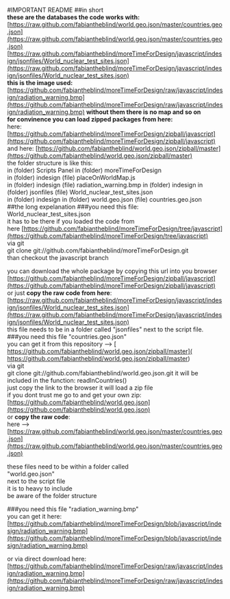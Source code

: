 #IMPORTANT README
##in short  
 **these are the databases the code works with:**  
[https://raw.github.com/fabiantheblind/world.geo.json/master/countries.geo.json](https://raw.github.com/fabiantheblind/world.geo.json/master/countries.geo.json)  
[https://raw.github.com/fabiantheblind/moreTimeForDesign/javascript/indesign/jsonfiles/World_nuclear_test_sites.json](https://raw.github.com/fabiantheblind/moreTimeForDesign/javascript/indesign/jsonfiles/World_nuclear_test_sites.json)  
**this is the image used:**  
[https://github.com/fabiantheblind/moreTimeForDesign/raw/javascript/indesign/radiation_warning.bmp](https://github.com/fabiantheblind/moreTimeForDesign/raw/javascript/indesign/radiation_warning.bmp)
 **without them there is no map and so on**  
 **for convinence you can load zipped packages from here:**   
 here: [https://github.com/fabiantheblind/moreTimeForDesign/zipball/javascript](https://github.com/fabiantheblind/moreTimeForDesign/zipball/javascript)  
 and here: [https://github.com/fabiantheblind/world.geo.json/zipball/master](https://github.com/fabiantheblind/world.geo.json/zipball/master)   
the folder structure is like this:  
in (folder) Scripts Panel in (folder) moreTimeForDesign      
in (folder) indesign (file) placeOnWorldMap.js  
in (folder) indesign (file) radiation_warning.bmp
in (folder) indesign in (folder) jsonfiles (file) World_nuclear_test_sites.json  
in (folder) indesign in (folder) world.geo.json (file) countries.geo.json  
##the long expelanation
###you need this file: World_nuclear_test_sites.json    
 it has to be there if you loaded the code from   
 here [https://github.com/fabiantheblind/moreTimeForDesign/tree/javascript](https://github.com/fabiantheblind/moreTimeForDesign/tree/javascript)  
 via git  
 git clone git://github.com/fabiantheblind/moreTimeForDesign.git  
 than checkout the javascript branch  

 you can download the whole package by copying this url into you browser  
 [https://github.com/fabiantheblind/moreTimeForDesign/zipball/javascript](https://github.com/fabiantheblind/moreTimeForDesign/zipball/javascript)  
 or just **copy the raw code from here**:  
 [https://raw.github.com/fabiantheblind/moreTimeForDesign/javascript/indesign/jsonfiles/World_nuclear_test_sites.json](https://raw.github.com/fabiantheblind/moreTimeForDesign/javascript/indesign/jsonfiles/World_nuclear_test_sites.json)  
this file needs to be in a folder called "jsonfiles" next to the script file.  
###you need this file "countries.geo.json"  
you can get it from this repository --> [ https://github.com/fabiantheblind/world.geo.json/zipball/master]( https://github.com/fabiantheblind/world.geo.json/zipball/master)  
 via git   
 git clone git://github.com/fabiantheblind/world.geo.json.git 
 it will be included in the function: readInCountries()  
 just copy the link to the browser it will load a zip file  
 if you dont trust me go to and get your own zip:  
 [https://github.com/fabiantheblind/world.geo.json](https://github.com/fabiantheblind/world.geo.json)  
 or **copy the raw code**:  
 here --> [https://raw.github.com/fabiantheblind/world.geo.json/master/countries.geo.json](https://raw.github.com/fabiantheblind/world.geo.json/master/countries.geo.json)  
  
 these files need to be within a folder called   
 "world.geo.json"  
 next to the script file  
 it is to heavy to include  
 be aware of the folder structure  

###you need this file "radiation_warning.bmp"  
you can get it here: [https://github.com/fabiantheblind/moreTimeForDesign/blob/javascript/indesign/radiation_warning.bmp](https://github.com/fabiantheblind/moreTimeForDesign/blob/javascript/indesign/radiation_warning.bmp)
    
or via direct download here: [https://github.com/fabiantheblind/moreTimeForDesign/raw/javascript/indesign/radiation_warning.bmp](https://github.com/fabiantheblind/moreTimeForDesign/raw/javascript/indesign/radiation_warning.bmp)


